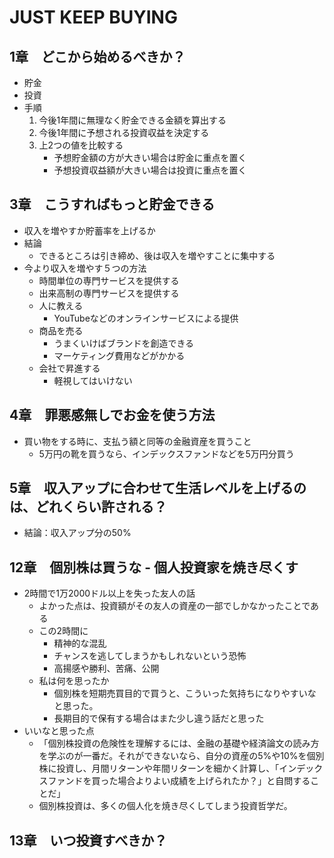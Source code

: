 # JUST KEEP BUYING

## 1章　どこから始めるべきか？

* 貯金
* 投資
* 手順
  1. 今後1年間に無理なく貯金できる金額を算出する
  2. 今後1年間に予想される投資収益を決定する
  3. 上2つの値を比較する
     * 予想貯金額の方が大きい場合は貯金に重点を置く
     * 予想投資収益額が大きい場合は投資に重点を置く 


## 3章　こうすればもっと貯金できる

* 収入を増やすか貯蓄率を上げるか
* 結論
  * できるところは引き締め、後は収入を増やすことに集中する
* 今より収入を増やす５つの方法
  * 時間単位の専門サービスを提供する
  * 出来高制の専門サービスを提供する
  * 人に教える
    * YouTubeなどのオンラインサービスによる提供
  * 商品を売る
    * うまくいけばブランドを創造できる
    * マーケティング費用などがかかる
  * 会社で昇進する
    * 軽視してはいけない

## 4章　罪悪感無しでお金を使う方法

* 買い物をする時に、支払う額と同等の金融資産を買うこと
  * 5万円の靴を買うなら、インデックスファンドなどを5万円分買う

## 5章　収入アップに合わせて生活レベルを上げるのは、どれくらい許される？

* 結論：収入アップ分の50%

## 12章　個別株は買うな - 個人投資家を焼き尽くす

* 2時間で1万2000ドル以上を失った友人の話
  * よかった点は、投資額がその友人の資産の一部でしかなかったことである
  * この2時間に
    * 精神的な混乱
    * チャンスを逃してしまうかもしれないという恐怖
    * 高揚感や勝利、苦痛、公開
  * 私は何を思ったか
    * 個別株を短期売買目的で買うと、こういった気持ちになりやすいなと思った。
    * 長期目的で保有する場合はまた少し違う話だと思った
* いいなと思った点
  * 「個別株投資の危険性を理解するには、金融の基礎や経済論文の読み方を学ぶのが一番だ。それができないなら、自分の資産の5%や10%を個別株に投資し、月間リターンや年間リターンを細かく計算し、「インデックスファンドを買った場合よりよい成績を上げられたか？」と自問することだ」
  * 個別株投資は、多くの個人化を焼き尽くしてしまう投資哲学だ。

## 13章　いつ投資すべきか？